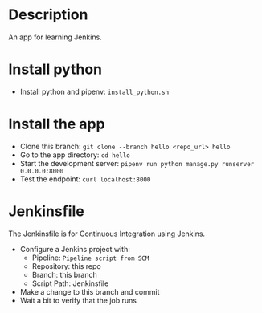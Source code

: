 # Description

An app for learning Jenkins.

# Install python

- Install python and pipenv: `install_python.sh`

# Install the app

- Clone this branch: `git clone --branch hello <repo_url> hello`
- Go to the app directory: `cd hello`
- Start the development server: `pipenv run python manage.py runserver 0.0.0.0:8000`
- Test the endpoint: `curl localhost:8000`

# Jenkinsfile

The Jenkinsfile is for Continuous Integration using Jenkins.

- Configure a Jenkins project with:
    - Pipeline: `Pipeline script from SCM`
    - Repository: this repo
    - Branch: this branch
    - Script Path: Jenkinsfile
- Make a change to this branch and commit
- Wait a bit to verify that the job runs
